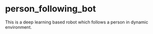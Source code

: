 # person_following_bot
This is a deep learning based robot which follows a person in dynamic environment. 

